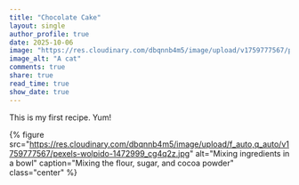 ```yaml
---
title: "Chocolate Cake"
layout: single
author_profile: true
date: 2025-10-06
image: "https://res.cloudinary.com/dbqnnb4m5/image/upload/v1759777567/pexels-wolpido-1472999_cg4q2z.jpg"
image_alt: "A cat"
comments: true
share: true
read_time: true
show_date: true
---
```

This is my first recipe. Yum!

{% figure
   src="https://res.cloudinary.com/dbqnnb4m5/image/upload/f_auto,q_auto/v1759777567/pexels-wolpido-1472999_cg4q2z.jpg"
   alt="Mixing ingredients in a bowl"
   caption="Mixing the flour, sugar, and cocoa powder"
   class="center" %}

